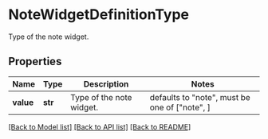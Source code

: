 # NoteWidgetDefinitionType

Type of the note widget.

## Properties
Name | Type | Description | Notes
------------ | ------------- | ------------- | -------------
**value** | **str** | Type of the note widget. | defaults to "note",  must be one of ["note", ]

[[Back to Model list]](README.md#documentation-for-models) [[Back to API list]](README.md#documentation-for-api-endpoints) [[Back to README]](README.md)


